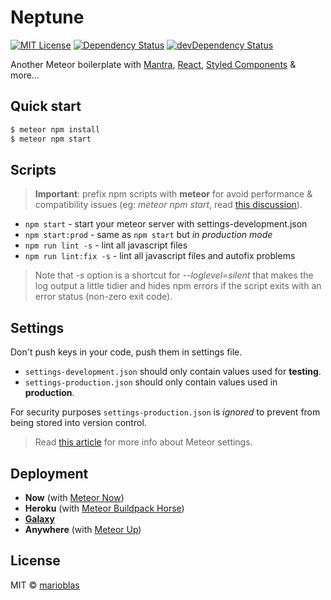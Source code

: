 # Neptune

[![MIT License](https://img.shields.io/npm/l/ghooks.svg?style=flat-square)](http://opensource.org/licenses/MIT)
[![Dependency Status](https://david-dm.org/marioblas/neptune.svg?style=flat-square)](https://david-dm.org/marioblas/neptune)
[![devDependency Status](https://david-dm.org/marioblas/neptune/dev-status.svg?style=flat-square)](https://david-dm.org/marioblas/neptune?type=dev)

Another Meteor boilerplate with [Mantra](https://github.com/kadirahq/mantra), [React](https://github.com/facebook/react), [Styled Components](https://github.com/styled-components/styled-components) & more...

## Quick start

```sh
$ meteor npm install
$ meteor npm start
```

## Scripts

> **Important**: prefix npm scripts with **meteor** for avoid performance & compatibility issues (eg: *meteor npm start*, read [this discussion](https://github.com/meteor/meteor/issues/4314)).

- `npm start` - start your meteor server with settings-development.json
- `npm start:prod` - same as `npm start` but *in production mode*
- `npm run lint -s` - lint all javascript files
- `npm run lint:fix -s` - lint all javascript files and autofix problems

> Note that *-s* option is a shortcut for *--loglevel=silent* that makes the log output a little tidier and hides npm errors if the script exits with an error status (non-zero exit code).

## Settings

Don't push keys in your code, push them in settings file.

- `settings-development.json` should only contain values used for **testing**.
- `settings-production.json` should only contain values used in **production**.

For security purposes `settings-production.json` is *ignored* to prevent from being stored into version control.

> Read [this article](http://joshowens.me/environment-settings-and-security-with-meteor-js) for more info about Meteor settings.

## Deployment

- **Now** (with [Meteor Now](https://github.com/jkrup/meteor-now))
- **Heroku** (with [Meteor Buildpack Horse](https://github.com/AdmitHub/meteor-buildpack-horse))
- [**Galaxy**](https://www.meteor.com/hosting)
- **Anywhere** (with [Meteor Up](https://github.com/zodern/meteor-up))

## License
MIT © [marioblas](https://github.com/marioblas)
